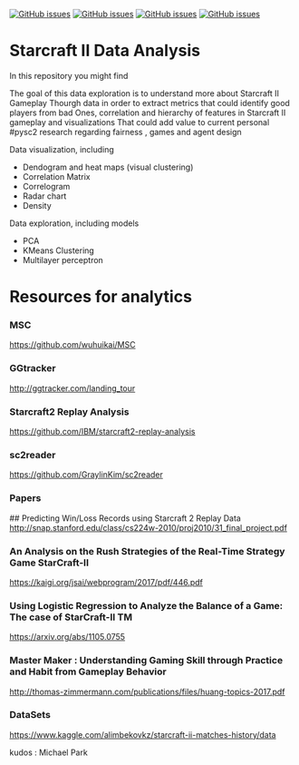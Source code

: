 
[![GitHub issues](https://img.shields.io/github/issues/SoyGema/Starcraft_2_Data_Analysis.svg)](https://github.com/SoyGema/Startcraft_pysc2_minigames/blob/master/LICENSE)
[![GitHub issues](https://img.shields.io/github/forks/SoyGema/Starcraft_2_Data_Analysis.svg)](https://github.com/SoyGema/Startcraft_pysc2_minigames/blob/master/FORKS)
[![GitHub issues](https://img.shields.io/github/stars/SoyGema/Starcraft_2_Data_Analysis.svg)](https://github.com/SoyGema/Startcraft_pysc2_minigames/blob/master/STARS)
[![GitHub issues](https://img.shields.io/twitter/url/https/github.com/SoyGema/Starcraft_2_Data_Analysis.svg?style=social)](https://github.com/SoyGema/Startcraft_pysc2_minigames/blob/master/TWEET)

# Starcraft II Data Analysis
In this repository you might find 

The goal of this data exploration is to understand more about Starcraft II Gameplay
Thourgh data in order to extract metrics that could identify good players from bad
Ones, correlation and hierarchy of features in Starcraft II gameplay and visualizations
That could add value to current personal #pysc2 research regarding fairness , games and agent design 

Data visualization, including

 - Dendogram and heat maps (visual clustering)
 - Correlation Matrix
 - Correlogram
 - Radar chart
 - Density



Data exploration, including models
 - PCA
 - KMeans Clustering
 - Multilayer perceptron



# Resources for analytics 

### MSC

https://github.com/wuhuikai/MSC

### GGtracker 

http://ggtracker.com/landing_tour

### Starcraft2 Replay Analysis

https://github.com/IBM/starcraft2-replay-analysis

### sc2reader

https://github.com/GraylinKim/sc2reader

### Papers 

## Predicting Win/Loss Records using Starcraft 2 Replay Data
http://snap.stanford.edu/class/cs224w-2010/proj2010/31_final_project.pdf

### An Analysis on the Rush Strategies of the Real-Time Strategy Game StarCraft-II

https://kaigi.org/jsai/webprogram/2017/pdf/446.pdf

### Using Logistic Regression to Analyze the Balance of a Game: The case of StarCraft-II TM

https://arxiv.org/abs/1105.0755

### Master Maker : Understanding Gaming Skill through Practice and Habit from Gameplay Behavior

http://thomas-zimmermann.com/publications/files/huang-topics-2017.pdf

### DataSets

https://www.kaggle.com/alimbekovkz/starcraft-ii-matches-history/data

kudos : Michael Park
